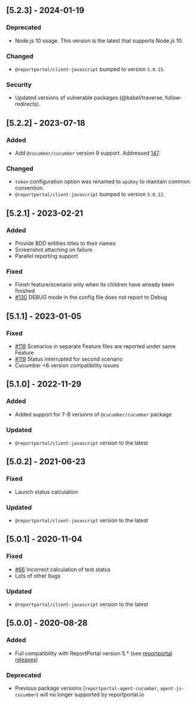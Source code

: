 
## [5.2.3] - 2024-01-19
### Deprecated
- Node.js 10 usage. This version is the latest that supports Node.js 10.
### Changed
- `@reportportal/client-javascript` bumped to version `5.0.15`.
### Security
- Updated versions of vulnerable packages (@babel/traverse, follow-redirects).

## [5.2.2] - 2023-07-18
### Added
- Add `@cucumber/cucumber` version 9 support. Addressed [147](https://github.com/reportportal/agent-js-cucumber/issues/147).
### Changed
- `token` configuration option was renamed to `apiKey` to maintain common convention.
- `@reportportal/client-javascript` bumped to version `5.0.12`.

## [5.2.1] - 2023-02-21
### Added
- Provide BDD entities titles to their names
- Screenshot attaching on failure
- Parallel reporting support 
### Fixed
- Finish feature/scenario only when its children have already been finished
- [#130](https://github.com/reportportal/agent-js-cucumber/issues/130) DEBUG mode in the config file does not report to Debug

## [5.1.1] - 2023-01-05
### Fixed
- [#118](https://github.com/reportportal/agent-js-cucumber/issues/118) Scenarios in separate Feature files are reported under same Feature
- [#119](https://github.com/reportportal/agent-js-cucumber/issues/119) Status interrupted for second scenario
- Cucumber <6 version compatibility issues

## [5.1.0] - 2022-11-29
### Added
- Added support for 7-8 versions of `@cucumber/cucumber` package
### Updated
- `@reportportal/client-javascript` version to the latest

## [5.0.2] - 2021-06-23
### Fixed
- Launch status calculation
### Updated
- `@reportportal/client-javascript` version to the latest

## [5.0.1] - 2020-11-04
### Fixed
- [#66](https://github.com/reportportal/agent-js-cucumber/issues/66) Incorrect calculation of test status
- Lots of other bugs
### Updated
- `@reportportal/client-javascript` version to the latest

## [5.0.0] - 2020-08-28
### Added
- Full compatibility with ReportPortal version 5.* (see [reportportal releases](https://github.com/reportportal/reportportal/releases))
### Deprecated
- Previous package versions (`reportportal-agent-cucumber`, `agent-js-cucumber`) will no longer supported by reportportal.io
